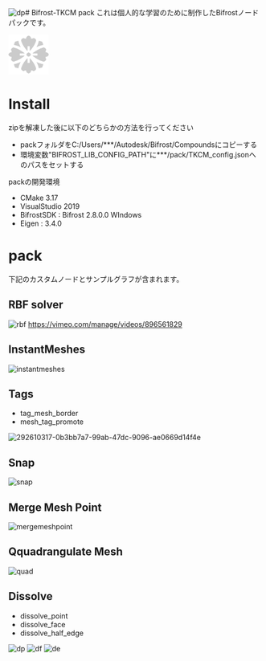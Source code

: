 ![dp](https://github.com/TKCM/Bifrost-TKCMPack/assets/13941074/c8a92c8c-fb6e-47d0-9e25-cb6cb94646ba)# Bifrost-TKCM pack
これは個人的な学習のために制作したBifrostノードパックです。  

<img src="pack/compounds/icon/tkcm.png" width="80px">

# Install
zipを解凍した後に以下のどちらかの方法を行ってください
- packフォルダをC:/Users/***/Autodesk/Bifrost/Compoundsにコピーする
- 環境変数"BIFROST_LIB_CONFIG_PATH"に***/pack/TKCM_config.jsonへのパスをセットする

packの開発環境  
- CMake 3.17
- VisualStudio 2019  
- BifrostSDK : Bifrost 2.8.0.0 WIndows  
- Eigen : 3.4.0

# pack
下記のカスタムノードとサンプルグラフが含まれます。

## RBF solver
![rbf](https://github.com/TKCM/Bifrost-TKCMPack/assets/13941074/afe7f340-fefc-4e8a-a475-86772174b10d)
https://vimeo.com/manage/videos/896561829

## InstantMeshes
![instantmeshes](https://github.com/TKCM/Bifrost-TKCMPack/assets/13941074/e9edcbac-695c-4921-9cc8-b3083b4d6df3)

## Tags
- tag_mesh_border
- mesh_tag_promote

![292610317-0b3bb7a7-99ab-47dc-9096-ae0669d14f4e](https://github.com/TKCM/Bifrost-TKCMPack/assets/13941074/86360edc-66e4-488d-baa1-f8e8da609078)

## Snap
![snap](https://github.com/TKCM/Bifrost-TKCMPack/assets/13941074/435105a6-80fe-40d0-a112-7247b8d74331)

## Merge Mesh Point
![mergemeshpoint](https://github.com/TKCM/Bifrost-TKCMPack/assets/13941074/cdb3043f-ba0a-4e16-b7fc-ab67d031f6ba)

## Qquadrangulate Mesh
![quad](https://github.com/TKCM/Bifrost-TKCMPack/assets/13941074/996773f4-a088-4874-bece-0b8cd58920a8)

## Dissolve
- dissolve_point
- dissolve_face
- dissolve_half_edge

![dp](https://github.com/TKCM/Bifrost-TKCMPack/assets/13941074/c7b652fe-cbdc-49aa-9edb-5ff315eb3396)
![df](https://github.com/TKCM/Bifrost-TKCMPack/assets/13941074/b8f0fac6-2d3b-42c1-a3b4-995c8101331a)
![de](https://github.com/TKCM/Bifrost-TKCMPack/assets/13941074/ff2ecf91-a5e3-4db7-b4d8-48cbe81a46e3)



